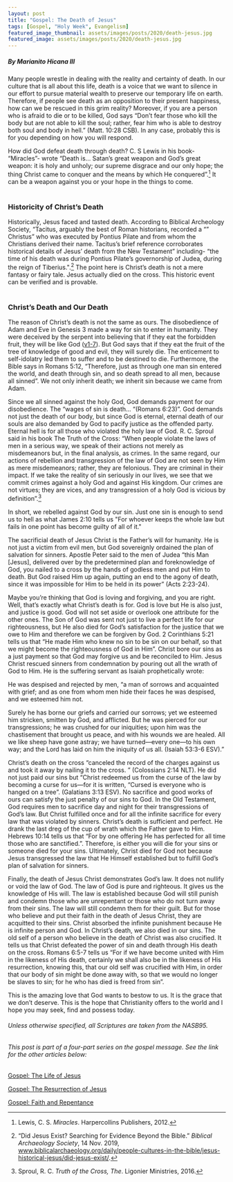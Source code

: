 ```yaml
---
layout: post
title: "Gospel: The Death of Jesus"
tags: [Gospel, "Holy Week", Evangelism]
featured_image_thumbnail: assets/images/posts/2020/death-jesus.jpg
featured_image: assets/images/posts/2020/death-jesus.jpg
---
```


##### By Marianito Hicana III

Many people wrestle in dealing with the reality and certainty of death. In our culture that is all about this life, death is a voice that we want to silence in our effort to pursue material wealth to preserve our temporary life on earth. Therefore, if people see death as an opposition to their present happiness, how can we be rescued in this grim reality? Moreover, if you are a person who is afraid to die or to be killed, God says “Don’t fear those who kill the body but are not able to kill the soul; rather, fear him who is able to destroy both soul and body in hell.” (Matt. 10:28 CSB). In any case, probably this is for you depending on how you will respond.

<!--more-->

How did God defeat death through death? C. S Lewis in his book- “Miracles”- wrote “Death is… Satan’s great weapon and God’s great weapon: it is holy and unholy; our supreme disgrace and our only hope; the thing Christ came to conquer and the means by which He conquered”.[^1] It can be a weapon against you or your hope in the things to come.<br><br>

### Historicity of Christ’s Death

Historically, Jesus faced and tasted death. According to Biblical Archeology Society, “Tacitus, arguably the best of Roman historians, recorded a “” Christus” who was executed by Pontius Pilate and from whom the Christians derived their name. Tacitus’s brief reference corroborates historical details of Jesus’ death from the New Testament” including- “the time of his death was during Pontius Pilate’s governorship of Judea, during the reign of Tiberius.".[^2] The point here is Christ’s death is not a mere fantasy or fairy tale. Jesus actually died on the cross. This historic event can be verified and is provable.<br><br>



### Christ’s Death and Our Death

The reason of Christ’s death is not the same as ours. The disobedience of Adam and Eve in Genesis 3 made a way for sin to enter in humanity. They were deceived by the serpent into believing that if they eat the forbidden fruit, they will be like God ([v1-7](https://biblia.com/bible/nasb95/genesis/3/1-7)). But God says that if they eat the fruit of the tree of knowledge of good and evil, they will surely die. The enticement to self-idolatry led them to suffer and to be destined to die. Furthermore, the Bible says in Romans 5:12, “Therefore, just as through one man sin entered the world, and death through sin, and so death spread to all men, because all sinned”. We not only inherit death; we inherit sin because we came from Adam.

Since we all sinned against the holy God, God demands payment for our disobedience. The “wages of sin is death... “(Romans 6:23)”. God demands not just the death of our body, but since God is eternal, eternal death of our souls are also demanded by God to pacify justice as the offended party. Eternal hell is for all those who violated the holy law of God. R. C. Sproul said in his book The Truth of the Cross:
“When people violate the laws of men in a serious way, we speak of their actions not merely as misdemeanors but, in the final analysis, as crimes. In the same regard, our actions of rebellion and transgression of the law of God are not seen by Him as mere misdemeanors; rather, they are felonious. They are criminal in their impact. If we take the reality of sin seriously in our lives, we see that we commit crimes against a holy God and against His kingdom. Our crimes are not virtues; they are vices, and any transgression of a holy God is vicious by definition”.[^3]

In short, we rebelled against God by our sin. Just one sin is enough to send us to hell as what James 2:10 tells us "For whoever keeps the whole law but fails in one point has become guilty of all of it."

The sacrificial death of Jesus Christ is the Father’s will for humanity. He is not just a victim from evil men, but God sovereignly ordained the plan of salvation for sinners. Apostle Peter said to the men of Judea “this Man [Jesus], delivered over by the predetermined plan and foreknowledge of God, you nailed to a cross by the hands of godless men and put Him to death. But God raised Him up again, putting an end to the agony of death, since it was impossible for Him to be held in its power” (Acts 2:23-24).

Maybe you’re thinking that God is loving and forgiving, and you are right. Well, that’s exactly what Christ’s death is for. God is love but He is also just, and justice is good. God will not set aside or overlook one attribute for the other ones. The Son of God was sent not just to live a perfect life for our righteousness, but He also died for God’s satisfaction for the justice that we owe to Him and therefore we can be forgiven by God. 2 Corinthians 5:21 tells us that “He made Him who knew no sin to be sin on our behalf, so that we might become the righteousness of God in Him”. Christ bore our sins as a just payment so that God may forgive us and be reconciled to Him. Jesus Christ rescued sinners from condemnation by pouring out all the wrath of God to Him. He is the suffering servant as Isaiah prophetically wrote:

He was despised and rejected by men,
“a man of sorrows and acquainted with grief;
and as one from whom men hide their faces
he was despised, and we esteemed him not.

Surely he has borne our griefs
and carried our sorrows;
yet we esteemed him stricken,
smitten by God, and afflicted.
But he was pierced for our transgressions;
he was crushed for our iniquities;
upon him was the chastisement that brought us peace,
and with his wounds we are healed.
All we like sheep have gone astray;
we have turned—every one—to his own way;
and the Lord has laid on him
the iniquity of us all. (Isaiah 53:3-6 ESV).”

Christ’s death on the cross “canceled the record of the charges against us and took it away by nailing it to the cross. ” (Colossians 2:14 NLT). He did not just paid our sins but “Christ redeemed us from the curse of the law by becoming a curse for us—for it is written, “Cursed is everyone who is hanged on a tree”. (Galatians 3:13 ESV). No sacrifice and good works of ours can satisfy the just penalty of our sins to God. In the Old Testament, God requires men to sacrifice day and night for their transgressions of God’s law. But Christ fulfilled once and for all the infinite sacrifice for every law that was violated by sinners. Christ’s death is sufficient and perfect. He drank the last dreg of the cup of wrath which the Father gave to Him. Hebrews 10:14 tells us that “For by one offering He has perfected for all time those who are sanctified.”. Therefore, is either you will die for your sins or someone died for your sins. Ultimately, Christ died for God not because Jesus transgressed the law that He Himself established but to fulfill God’s plan of salvation for sinners.

Finally, the death of Jesus Christ demonstrates God’s law. It does not nullify or void the law of God. The law of God is pure and righteous. It gives us the knowledge of His will. The law is established because God will still punish and condemn those who are unrepentant or those who do not turn away from their sins. The law will still condemn them for their guilt. But for those who believe and put their faith in the death of Jesus Christ, they are acquitted to their sins. Christ absorbed the infinite punishment because He is infinite person and God. In Christ’s death, we also died in our sins. The old self of a person who believe in the death of Christ was also crucified. It tells us that Christ defeated the power of sin and death through His death on the cross. Romans 6:5-7 tells us “For if we have become united with Him in the likeness of His death, certainly we shall also be in the likeness of His resurrection, knowing this, that our old self was crucified with Him, in order that our body of sin might be done away with, so that we would no longer be slaves to sin; for he who has died is freed from sin”.

This is the amazing love that God wants to bestow to us. It is the grace that we don’t deserve. This is the hope that Christianity offers to the world and I hope you may seek, find and possess today.


[^1]: Lewis, C. S. *Miracles*. Harpercollins Publishers, 2012.
[^2]: “Did Jesus Exist? Searching for Evidence Beyond the Bible.” *Biblical Archaeology Society*, 14 Nov. 2019, www.biblicalarchaeology.org/daily/people-cultures-in-the-bible/jesus-historical-jesus/did-jesus-exist/.
[^3]: Sproul, R. C. *Truth of the Cross, The*. Ligonier Ministries, 2016.



###### Unless otherwise specified, all Scriptures are taken from the NASB95.

###### This post is part of a four-part series on the gospel message. See the link for the other articles below:

[Gospel: The Life of Jesus](/life-of-jesus)

[Gospel: The Resurrection of Jesus](/resurrection-of-jesus)

[Gospel: Faith and Repentance](/faith-and-repentance)

